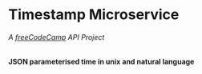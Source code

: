 # Timestamp Microservice #
###### A [freeCodeCamp](https://www.freecodecamp.org/challenges/timestamp-microservice) API Project ######

#### JSON parameterised time in unix and natural language ####
